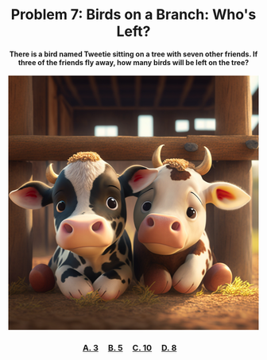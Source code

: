 <h1 align="center">
Problem 7: Birds on a Branch: Who's Left?
</h1>

<h4 align="center">
There is a bird named Tweetie sitting on a tree with seven other friends. If three of the friends fly away, how many birds will be left on the tree?
</h4>

<p align="center">
<img src="cows.png" height="512"/>
</p>

<h3 align="center"><span><a href="https://raw.githubusercontent.com/rain1024/math/main/assets/lose0.png">A. 3</a></span>&nbsp;&nbsp;&nbsp;&nbsp;
<span><a href="https://raw.githubusercontent.com/rain1024/math/main/assets/win0.png">B. 5</a></span>&nbsp;&nbsp;&nbsp;&nbsp;
<span><a href="https://raw.githubusercontent.com/rain1024/math/main/assets/lose0.png">C. 10</a></span>&nbsp;&nbsp;&nbsp;&nbsp;
<span><a href="https://raw.githubusercontent.com/rain1024/math/main/assets/lose0.png">D. 8</a></span>&nbsp;&nbsp;&nbsp;&nbsp;
</h3>